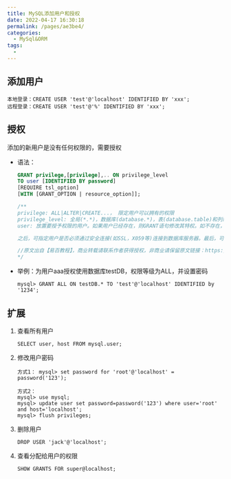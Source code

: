 ```yaml
---
title: MySQL添加用户和授权
date: 2022-04-17 16:30:18
permalink: /pages/ae3be4/
categories:
  - MySql&ORM
tags:
  - 
---
```

## 添加用户
```
本地登录：CREATE USER 'test'@'localhost' IDENTIFIED BY 'xxx';
远程登录：CREATE USER 'test'@'%' IDENTIFIED BY 'xxx';
```
## 授权
添加的新用户是没有任何权限的，需要授权
- 语法：
    ```sql
    GRANT privilege,[privilege],.. ON privilege_level 
    TO user [IDENTIFIED BY password]
    [REQUIRE tsl_option]
    [WITH [GRANT_OPTION | resource_option]];

    /**
    privilege: ALL|ALTER|CREATE...， 限定用户可以拥有的权限
    privilege_level: 全局(*.*)，数据库(database.*)，表(database.table)和列级别。 如果您使用列权限级别，则必须在每个权限之后使用逗号分隔列的列表。
    user: 放置要授予权限的用户。如果用户已经存在，则GRANT语句修改其特权。如不存在，则GRANT语句将创建一个新用户。可选的条件IDENTIFIED BY允许为用户设置新密码。

    之后，可指定用户是否必须通过安全连接(如SSL，X059等)连接到数据库服务器。最后，可选的WITH GRANT OPTION子句允许此用户授予其他用户或从其他用户删除您拥有的权限。此外，可以使用WITH子句来分配MySQL数据库服务器的资源，例如，设置用户每小时可以使用多少个连接或语句。这在MySQL共享托管等共享环境中非常有用。

    //原文出自【易百教程】，商业转载请联系作者获得授权，非商业请保留原文链接：https://www.yiibai.com/mysql/grant.html
    */
    ```

- 举例：为用户aaa授权使用数据库testDB，权限等级为ALL，并设置密码
    ```
    mysql> GRANT ALL ON testDB.* TO 'test'@'localhost' IDENTIFIED by '1234';
    ```

## 扩展
1. 查看所有用户
    ```
    SELECT user, host FROM mysql.user;
    ```
2. 修改用户密码
    ```
    方式1： mysql> set password for 'root'@'localhost' = password('123'); 

    方式2： 
    mysql> use mysql; 
    mysql> update user set password=password('123') where user='root' and host='localhost'; 
    mysql> flush privileges; 
    ```
3. 删除用户
    ```
    DROP USER 'jack'@'localhost';
    ```
4. 查看分配给用户的权限
    ```
    SHOW GRANTS FOR super@localhost;
    ```
